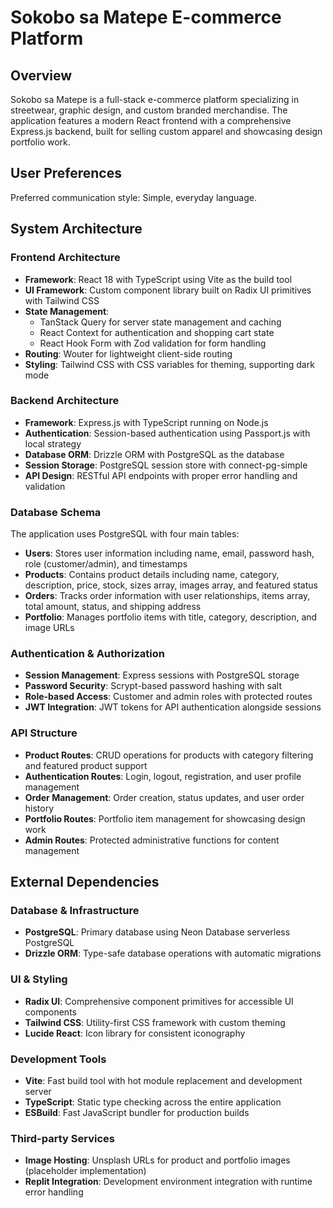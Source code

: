 # Sokobo sa Matepe E-commerce Platform

## Overview

Sokobo sa Matepe is a full-stack e-commerce platform specializing in streetwear, graphic design, and custom branded merchandise. The application features a modern React frontend with a comprehensive Express.js backend, built for selling custom apparel and showcasing design portfolio work.

## User Preferences

Preferred communication style: Simple, everyday language.

## System Architecture

### Frontend Architecture
- **Framework**: React 18 with TypeScript using Vite as the build tool
- **UI Framework**: Custom component library built on Radix UI primitives with Tailwind CSS
- **State Management**: 
  - TanStack Query for server state management and caching
  - React Context for authentication and shopping cart state
  - React Hook Form with Zod validation for form handling
- **Routing**: Wouter for lightweight client-side routing
- **Styling**: Tailwind CSS with CSS variables for theming, supporting dark mode

### Backend Architecture
- **Framework**: Express.js with TypeScript running on Node.js
- **Authentication**: Session-based authentication using Passport.js with local strategy
- **Database ORM**: Drizzle ORM with PostgreSQL as the database
- **Session Storage**: PostgreSQL session store with connect-pg-simple
- **API Design**: RESTful API endpoints with proper error handling and validation

### Database Schema
The application uses PostgreSQL with four main tables:
- **Users**: Stores user information including name, email, password hash, role (customer/admin), and timestamps
- **Products**: Contains product details including name, category, description, price, stock, sizes array, images array, and featured status
- **Orders**: Tracks order information with user relationships, items array, total amount, status, and shipping address
- **Portfolio**: Manages portfolio items with title, category, description, and image URLs

### Authentication & Authorization
- **Session Management**: Express sessions with PostgreSQL storage
- **Password Security**: Scrypt-based password hashing with salt
- **Role-based Access**: Customer and admin roles with protected routes
- **JWT Integration**: JWT tokens for API authentication alongside sessions

### API Structure
- **Product Routes**: CRUD operations for products with category filtering and featured product support
- **Authentication Routes**: Login, logout, registration, and user profile management
- **Order Management**: Order creation, status updates, and user order history
- **Portfolio Routes**: Portfolio item management for showcasing design work
- **Admin Routes**: Protected administrative functions for content management

## External Dependencies

### Database & Infrastructure
- **PostgreSQL**: Primary database using Neon Database serverless PostgreSQL
- **Drizzle ORM**: Type-safe database operations with automatic migrations

### UI & Styling
- **Radix UI**: Comprehensive component primitives for accessible UI components
- **Tailwind CSS**: Utility-first CSS framework with custom theming
- **Lucide React**: Icon library for consistent iconography

### Development Tools
- **Vite**: Fast build tool with hot module replacement and development server
- **TypeScript**: Static type checking across the entire application
- **ESBuild**: Fast JavaScript bundler for production builds

### Third-party Services
- **Image Hosting**: Unsplash URLs for product and portfolio images (placeholder implementation)
- **Replit Integration**: Development environment integration with runtime error handling
